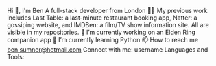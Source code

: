 Hi 👋, I'm Ben
A full-stack developer from London
👨‍💻 My previous work includes Last Table: a last-minute restaurant booking app, Natter: a gossiping website, and IMDBen: a film/TV show information site. All are visible in my repositories.
🔭 I’m currently working on an Elden Ring companion app
🌱 I’m currently learning Python
📫 How to reach me ben.sumner@hotmail.com
Connect with me:
username
Languages and Tools:
